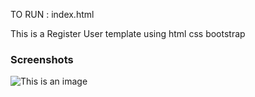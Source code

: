 TO RUN : index.html

This is a Register User template
using html css bootstrap

### Screenshots
<img src="./RegisterUser_PrajjwalDatir.png" alt="This is an image" style="float: left; margin-right: 10px;" />

